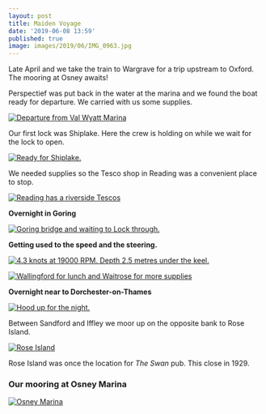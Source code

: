 ```yaml
---
layout: post
title: Maiden Voyage
date: '2019-06-08 13:59'
published: true
image: images/2019/06/IMG_0963.jpg
---
```


Late April and we take the train to Wargrave for a trip upstream to Oxford. The mooring at Osney awaits!

Perspectief was put back in the water at the marina and we found the boat ready for departure. We carried with us some supplies.

[![Departure from Val Wyatt Marina]({{site.baseurl}}/images/2019/06/IMG_1058.jpg)]({{site.baseurl}}/images/2019/06/IMG_1058.jpg)

Our first lock was Shiplake. Here the crew is holding on while we wait for the lock to open.

[![Ready for Shiplake.]({{site.baseurl}}/images/2019/06/IMG_1059.jpg)]({{site.baseurl}}/images/2019/06/IMG_1059.jpg)

We needed supplies so the Tesco shop in Reading was a convenient place to stop.

[![Reading has a riverside Tescos]({{site.baseurl}}/images/2019/06/DSC_5008.jpg)]({{site.baseurl}}/images/2019/06/DSC_5008.jpg)

**Overnight in Goring**

[![Goring bridge and waiting to Lock through.]({{site.baseurl}}/images/2019/06/IMG_1065.jpg)]({{site.baseurl}}/images/2019/06/IMG_1065.jpg)

**Getting used to the speed and the steering.**

[![4.3 knots at 19000 RPM. Depth 2.5 metres under the keel.]({{site.baseurl}}/images/2019/06/IMG_1062.jpg)]({{site.baseurl}}/images/2019/06/IMG_1062.jpg)

[![Wallingford for lunch and Waitrose for more supplies]({{site.baseurl}}/images/2019/06/IMG_1061.jpg)]({{site.baseurl}}/images/2019/06/IMG_1061.jpg)

**Overnight near to Dorchester-on-Thames**

[![Hood up for the night.]({{site.baseurl}}/images/2019/06/DSC_5027.jpg)]({{site.baseurl}}/images/2019/06/DSC_5027.jpg)

Between Sandford and Iffley we moor up on the opposite bank to Rose Island.

[![Rose Island]({{site.baseurl}}/images/2019/06/IMG_1068.jpg)]({{site.baseurl}}/images/2019/06/IMG_1068.jpg)

Rose Island was once the location for _The Swan_ pub. This close in 1929.

### Our mooring at Osney Marina

[![Osney Marina]({{site.baseurl}}/images/2019/06/IMG_1069.jpg)]({{site.baseurl}}/images/2019/06/IMG_1069.jpg)
